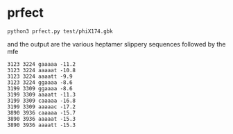 # prfect


```
python3 prfect.py test/phiX174.gbk
```
and the output are the various heptamer slippery sequences followed by the mfe
```
3123 3224 gaaaaa -11.2
3123 3224 aaaaat -10.8
3123 3224 aaaatt -9.9
3123 3224 ggaaaa -8.6
3199 3309 ggaaaa -8.6
3199 3309 aaaatt -11.3
3199 3309 caaaaa -16.8
3199 3309 aaaaac -17.2
3890 3936 caaaaa -15.7
3890 3936 aaaaat -15.3
3890 3936 aaaatt -15.3
```
